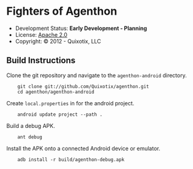 Fighters of Agenthon
====================


* Development Status: **Early Development - Planning**
* License: [Apache 2.0][1]
* Copyright: © 2012 - Quixotix, LLC

[1]: http://www.apache.org/licenses/LICENSE-2.0.txt

Build Instructions
------------------

Clone the git repository and navigate to the `agenthon-android` directory.

        git clone git://github.com/Quixotix/agenthon.git
        cd agenthon/agenthon-android

Create `local.properties` in for the android project.

        android update project --path .

Build a debug APK.

        ant debug

Install the APK onto a connected Android device or emulator.
    
        adb install -r build/agenthon-debug.apk
    

        
        
